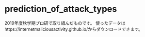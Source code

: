 # prediction_of_attack_types
2019年度秋学期プロ研で取り組んだものです。
使ったデータはhttps://internetmaliciousactivity.github.io/からダウンロードできます。
